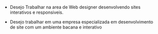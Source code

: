 - Desejo Trabalhar na area de Web designer desenvolvendo sites interativos e responsiveis.

- Desejo trabalhar em uma empresa especializada em desenvolvimento de site com um ambiente bacana e interativo
